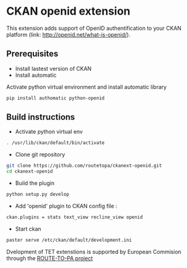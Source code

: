 # CKAN openid extension 

This extension adds support of OpenID authentification to your CKAN platform (link: http://openid.net/what-is-openid/).

## Prerequisites

* Install lastest version of CKAN 
* Install automatic 

Activate python virtual environment and install automatic library
```sh
pip install authomatic python-openid
```

## Build instructions 

* Activate python virtual env 

```sh
. /usr/lib/ckan/default/bin/activate
```

* Clone git repository

```sh
git clone https://github.com/routetopa/ckanext-openid.git
cd ckanext-openid
```

* Build the plugin

```sh
python setup.py develop
```

* Add 'openid' plugin to CKAN config file :
```sh
ckan.plugins = stats text_view recline_view openid
```

* Start ckan
```sh
paster serve /etc/ckan/default/development.ini
```


Dvelopment of TET extenstions is supported by European Commision through the [ROUTE-TO-PA project](http://routetopa.eu/)

